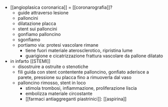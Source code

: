 - [[angioplasica coronarica]] = [[coronarografia]]?
	- guide attraverso lesione
	- palloncini
	- dilatazione placca
	- stent sui palloncini
	- gonfiamo palloncino
	- sgonfiamo
	- portiamo via: protesi vascolare rimane
		- tiene fuori materiale aterosclerotico, ripristina lume
		- guarigione e cicatrizzazione frattura vascolare da pallone dilatato
- in infarto [[STEMI]]
	- disostruire a ostruite o stenotiche
	- fili guida con stent contentente palloncino, gonfiato aderisce a parete, pressione su placca fino a rimuoverla dal vaso
	- palloncino rimosso, stent in loco
		- stimola trombosi, infiammazione, proliferazione liscia
		- embolizza materiale circostante
		- [[farmaci antiaggreganti piastrinici]]: [[aspirina]]